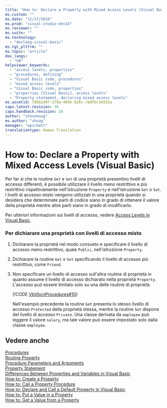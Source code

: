 ```yaml
---
title: "How to: Declare a Property with Mixed Access Levels (Visual Basic) | Microsoft Docs"
ms.custom: ""
ms.date: "11/17/2016"
ms.prod: "visual-studio-dev14"
ms.reviewer: ""
ms.suite: ""
ms.technology: 
  - "devlang-visual-basic"
ms.tgt_pltfrm: ""
ms.topic: "article"
dev_langs: 
  - "VB"
helpviewer_keywords: 
  - "access levels, properties"
  - "procedures, defining"
  - "Visual Basic code, procedures"
  - "mixed access levels"
  - "Visual Basic code, properties"
  - "properties [Visual Basic], access levels"
  - "Property statement, declaring mixed access levels"
ms.assetid: fdbb2d97-279a-4956-b26c-cbdfbc34915a
caps.latest.revision: 16
caps.handback.revision: 16
author: "stevehoag"
ms.author: "shoag"
manager: "wpickett"
translationtype: Human Translation
---
```

# How to: Declare a Property with Mixed Access Levels (Visual Basic)
Per far sì che le routine `Get` e `Set` di una proprietà presentino livelli di accesso differenti, è possibile utilizzare il livello meno restrittivo e più restrittivo rispettivamente nell'istruzione `Property` e nell'istruzione `Get` o `Set`.  I livelli di accesso misto vengono utilizzati in una proprietà quando si desidera che determinate parti di codice siano in grado di ottenere il valore della proprietà mentre altre parti siano in grado di modificarlo.  
  
 Per ulteriori informazioni sui livelli di accesso, vedere [Access Levels in Visual Basic](../../../../visual-basic/programming-guide/language-features/declared-elements/access-levels.md).  
  
### Per dichiarare una proprietà con livelli di accesso misto  
  
1.  Dichiarare la proprietà nel modo consueto e specificare il livello di accesso meno restrittivo, quale `Public`, nell'istruzione `Property`.  
  
2.  Dichiarare la routine `Get` o `Set` specificando il livello di accesso più restrittivo, come `Friend`.  
  
3.  Non specificare un livello di accesso sull'altra routine di proprietà  in quanto assume il livello di accesso dichiarato nella proprietà `Property`.  L'accesso può essere limitato solo su una delle routine di proprietà.  
  
     [!CODE [VbVbcnProcedures#10](../CodeSnippet/VS_Snippets_VBCSharp/VbVbcnProcedures#10)]  
  
     Nell'esempio precedente la routine `Get` presenta lo stesso livello di accesso `Protected` della proprietà stessa, mentre la routine `Set` dispone del livello di accesso `Private`.  Una classe derivata da `employee` può leggere il valore `salary`, ma tale valore può essere impostato solo dalla classe `employee`.  
  
## Vedere anche  
 [Procedures](../../../../visual-basic/programming-guide/language-features/procedures/index.md)   
 [Routine Property](../../../../visual-basic/programming-guide/language-features/procedures/property-procedures.md)   
 [Procedure Parameters and Arguments](../../../../visual-basic/programming-guide/language-features/procedures/procedure-parameters-and-arguments.md)   
 [Property Statement](../../../../visual-basic/language-reference/statements/property-statement.md)   
 [Differences Between Properties and Variables in Visual Basic](../../../../visual-basic/programming-guide/language-features/procedures/differences-between-properties-and-variables.md)   
 [How to: Create a Property](../../../../visual-basic/programming-guide/language-features/procedures/how-to-create-a-property.md)   
 [How to: Call a Property Procedure](../../../../visual-basic/programming-guide/language-features/procedures/how-to-call-a-property-procedure.md)   
 [How to: Declare and Call a Default Property in Visual Basic](../../../../visual-basic/programming-guide/language-features/procedures/how-to-declare-and-call-a-default-property.md)   
 [How to: Put a Value in a Property](../../../../visual-basic/programming-guide/language-features/procedures/how-to-put-a-value-in-a-property.md)   
 [How to: Get a Value from a Property](../../../../visual-basic/programming-guide/language-features/procedures/how-to-get-a-value-from-a-property.md)